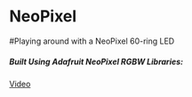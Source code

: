 # NeoPixel
#Playing around with a NeoPixel 60-ring LED

##### Built Using Adafruit NeoPixel RGBW Libraries:
[Video](https://drive.google.com/file/d/1UHNTE2oGge4D9fcISWO5t8Mzf6ZKKcG1PQ/view?usp=sharing)
